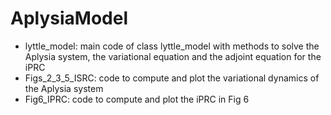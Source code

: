 # AplysiaModel
* lyttle_model: main code of class lyttle_model with methods to solve the Aplysia system, the variational equation and the adjoint equation for the iPRC
* Figs_2_3_5_ISRC: code to compute and plot the variational dynamics of the Aplysia system
* Fig6_IPRC: code to compute and plot the iPRC in Fig 6